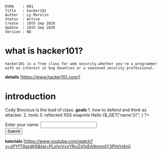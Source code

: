 ```
KVRA    : 001
Title   : hacker101
Author  : Ly Marolin
Status  : Active
Create  : 16th Sep 2020
Update  : 16th Sep 2020
Version : NA
```

#   **what is hacker101?**
    hacker101 is a free class for web security.whether you're a programmer with an interest in bug bounties or a seasoned security professional.
**details** [https://www.hacker101.com/]

#   **introduction**
Cody Brocious is the lead of class.
**goals**
    1.  how to defend and think as attacker.
    2.  tools
    3.  reflected XSS
    exapmle 
    <?php
   if(isset($_GET['name'])){
       echo"<h1>Hello {$_GET['name']}!</h1>";
   }
   ?>
   <form method="GET">
   Enter your name: <input type="input""name="name"><br>
   <input type="submit"> 

**tutorials**
[https://www.youtube.com/watch?v=zPYfT9azdK8&list=PLxhvVyxYRviZd1oEA9nmnilY3PhVrt4nj]